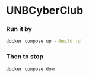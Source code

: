 # UNBCyberClub



### Run it by 
```bash
docker compose up --build -d
```
### Then to stop 
```bash
docker compose down
```